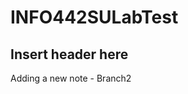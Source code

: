 # INFO442SULabTest

<!-- Added Header -->
## Insert header here

<!-- Hello this is Brandon's patch update 6/22/2023 -->

Adding a new note - Branch2
